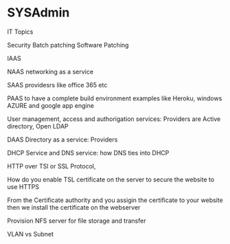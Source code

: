 # SYSAdmin
IT Topics


Security Batch patching
Software Patching

IAAS

NAAS networking as a service

SAAS providesrs like office 365 etc

PAAS to have a complete build environment examples like Heroku, windows AZURE and google app engine

User management, access and authorigation services: Providers are Active directory, Open LDAP

DAAS Directory as a service: Providers

DHCP Service and DNS service: how DNS ties into DHCP

HTTP over TSl or SSL Protocol,

How do you enable TSL certificate on the server to secure the website to use HTTPS

From the Certificate authority and you assigin the certificate to your website then we install the certificate on the webserver

Provision NFS server for file storage and transfer

VLAN vs Subnet
